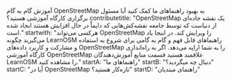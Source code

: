 آموزش گام به گام OpenStreetMap
به بهبود راهنماهای ما کمک کنید
آیا مسئول برگزاری کارگاه آموزشی هستید؟
contributetitle: "OpenStreetMap یک نقشه جاده‌ای از دنیاست که توسط جامعه نقشه‌کش‌هایی که داپماْ در حال افزایش هستند ایجاد شده است."
startwith: "هرکسی می‌تواند OpenStreetMap را ویرایش کند. در اینجا یاد می‌گیرید چگونه LearnOSM راهنماهای قابل فهم و گام به گامی برای شروع به استفاده و مشارکت و کاربرد داده‌های OpenStreetMap را به شما اراپه می‌دهد. اگر به راه‌اندازی کارگاه آموزشی OpenStreetMap علاقمند هستید قسمت منابع آموزش‌دهندگان LearnOSM را مشاهده کنید."
startA: "راهنماهای ما"
startB: "دنبال چه میگردید؟"
startC: "آیا در OpenStreetMap تازه‌کار هستید؟"
startD: "راهنمای مبتدیان"
